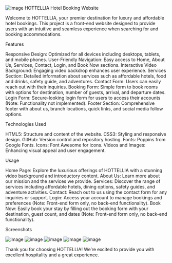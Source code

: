 ![image](https://github.com/user-attachments/assets/1cfc28ef-3fd3-46b9-a984-433da7586398) 
HOTTELLIA Hotel Booking Website

Welcome to HOTTELLIA, your premier destination for luxury and affordable hotel bookings. This project is a front-end website designed to provide users with an intuitive and seamless experience when searching for and booking accommodations.

Features

Responsive Design: Optimized for all devices including desktops, tablets, and mobile phones.
User-Friendly Navigation: Easy access to Home, About Us, Services, Contact, Login, and Book Now sections.
Interactive Video Background: Engaging video backdrop enhances user experience.
Services Section: Detailed information about services such as affordable hotels, food and drinks, safety guide, and adventures.
Contact Form: Users can easily reach out with their inquiries.
Booking Form: Simple form to book rooms with options for destination, number of guests, arrival, and departure dates.
Login Form: Secure-looking login form for users to access their accounts (Note: Functionality not implemented).
Footer Section: Comprehensive footer with about us, branch locations, quick links, and social media follow options.


Technologies Used

HTML5: Structure and content of the website.
CSS3: Styling and responsive design.
GitHub: Version control and repository hosting.
Fonts: Poppins from Google Fonts.
Icons: Font Awesome for icons.
Videos and Images: Enhancing visual appeal and user engagement.

Usage

Home Page: Explore the luxurious offerings of HOTTELLIA with a stunning video background and introductory content.
About Us: Learn more about our mission and the services we provide.
Services: Discover the range of services including affordable hotels, dining options, safety guides, and adventure activities.
Contact: Reach out to us using the contact form for any inquiries or support.
Login: Access your account to manage bookings and preferences (Note: Front-end form only, no back-end functionality).
Book Now: Easily book your stay by filling out the booking form with your destination, guest count, and dates (Note: Front-end form only, no back-end functionality).

Screenshots

![image](https://github.com/user-attachments/assets/f44e2854-00c1-4b59-822d-d57a1f474682)
![image](https://github.com/user-attachments/assets/1cfc28ef-3fd3-46b9-a984-433da7586398)
![image](https://github.com/user-attachments/assets/ee361cf0-ae5d-43a0-8d96-76364a8c3520)
![image](https://github.com/user-attachments/assets/a3ee1cc1-24c4-41bc-a458-ee341cc81379)
![image](https://github.com/user-attachments/assets/322a9f17-43cb-4cb9-819b-2b2c7f5a4c8c)


Thank you for choosing HOTTELLIA! We’re excited to provide you with excellent hospitality and a great experience.
